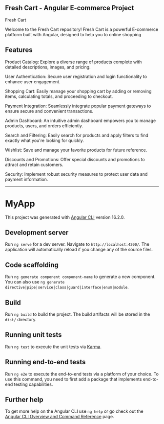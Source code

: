 ## Fresh Cart - Angular E-commerce Project
Fresh Cart

Welcome to the Fresh Cart repository! Fresh Cart is a powerful E-commerce platform built with Angular, designed to help you to online shopping

## Features

Product Catalog: Explore a diverse range of products complete with detailed descriptions, images, and pricing.

User Authentication: Secure user registration and login functionality to enhance user engagement.

Shopping Cart: Easily manage your shopping cart by adding or removing items, calculating totals, and proceeding to checkout.

Payment Integration: Seamlessly integrate popular payment gateways to ensure secure and convenient transactions.

Admin Dashboard: An intuitive admin dashboard empowers you to manage products, users, and orders efficiently.

Search and Filtering: Easily search for products and apply filters to find exactly what you're looking for quickly.

Wishlist: Save and manage your favorite products for future reference.

Discounts and Promotions: Offer special discounts and promotions to attract and retain customers.

Security: Implement robust security measures to protect user data and payment information.

**************************************************************************************************************************

# MyApp

This project was generated with [Angular CLI](https://github.com/angular/angular-cli) version 16.2.0.

## Development server

Run `ng serve` for a dev server. Navigate to `http://localhost:4200/`. The application will automatically reload if you change any of the source files.

## Code scaffolding

Run `ng generate component component-name` to generate a new component. You can also use `ng generate directive|pipe|service|class|guard|interface|enum|module`.

## Build

Run `ng build` to build the project. The build artifacts will be stored in the `dist/` directory.

## Running unit tests

Run `ng test` to execute the unit tests via [Karma](https://karma-runner.github.io).

## Running end-to-end tests

Run `ng e2e` to execute the end-to-end tests via a platform of your choice. To use this command, you need to first add a package that implements end-to-end testing capabilities.

## Further help

To get more help on the Angular CLI use `ng help` or go check out the [Angular CLI Overview and Command Reference](https://angular.io/cli) page.
